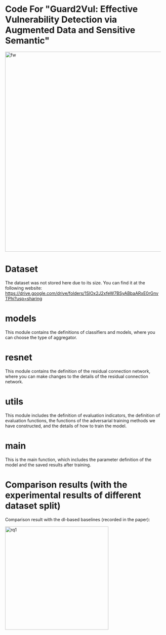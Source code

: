 # Code For "Guard2Vul: Effective Vulnerability Detection via Augmented Data and Sensitive Semantic"

<img width="647" alt="fw" src="https://github.com/shenhtrick/Guard2Vul/assets/43394667/79d7fec4-ec1d-4828-a3f6-d696f7425c08">


# Dataset
The dataset was not stored here due to its size. You can find it at the following website: https://drive.google.com/drive/folders/1SlOx2J2xfeW7BSyABbaARxE0rGnvTPhi?usp=sharing
# models
This module contains the definitions of classifiers and models, where you can choose the type of aggregator.
# resnet
This module contains the definition of the residual connection network, where you can make changes to the details of the residual connection network.
# utils
This module includes the definition of evaluation indicators, the definition of evaluation functions, the functions of the adversarial training methods we have constructed, and the details of how to train the model.
# main
This is the main function, which includes the parameter definition of the model and the saved results after training.
# Comparison results (with the experimental results of different dataset split)
Comparison result with the dl-based baselines (recorded in the paper):

<img width="334" alt="rq1" src="https://github.com/shenhtrick/Guard2Vul/assets/43394667/d916bede-7bd5-496d-9571-38238fbdc86c">
